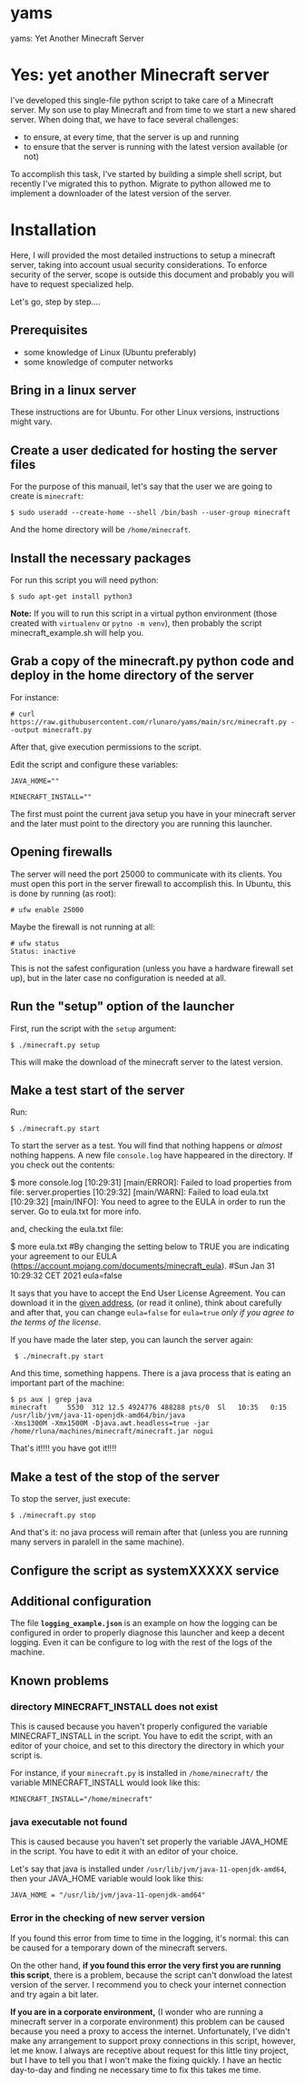 # yams
yams: Yet Another Minecraft Server

# Yes: yet another Minecraft server

I've developed this single-file python script to take care of a Minecraft server. My son use to play Minecraft and from 
time to we start a new shared server. When doing that, we have to face several challenges: 

  - to ensure, at every time, that the server is up and running 
  - to ensure that the server is running with the latest version available (or not)
  
To accomplish this task, I've started by building a simple shell script, but recently I've migrated this to python. Migrate to 
python allowed me to implement a downloader of the latest version of the server.


# Installation

Here, I will provided the most detailed instructions to setup a minecraft server, taking into account usual security considerations. 
To enforce security of the server, scope is outside this document and probably you will have to request specialized help. 

Let's go, step by step....

## Prerequisites

  - some knowledge of Linux (Ubuntu preferably)
  - some knowledge of computer networks

## Bring in a linux server

These instructions are for Ubuntu. For other Linux versions, instructions might vary. 

## Create a user dedicated for hosting the server files

For the purpose of this manuail, let's say that the user we are going to create is `minecraft`:

    $ sudo useradd --create-home --shell /bin/bash --user-group minecraft
    
And the home directory will be `/home/minecraft`.
   
## Install the necessary packages 

For run this script you will need python: 

    $ sudo apt-get install python3
    
**Note:** If you will to run this script in a virtual python environment (those created with `virtualenv` or `pytno -m venv`), then 
probably the script minecraft_example.sh will help you. 

## Grab a copy of the minecraft.py python code and deploy in the home directory of the server 

For instance: 

    # curl https://raw.githubusercontent.com/rlunaro/yams/main/src/minecraft.py --output minecraft.py

After that, give execution permissions to the script. 

Edit the script and configure these variables: 

    JAVA_HOME=""
    
    MINECRAFT_INSTALL=""
    
The first must point the current java setup you have in your minecraft server and the later must point to the directory you 
are running this launcher. 

## Opening firewalls

The server will need the port 25000 to communicate with its clients. You must open this port in the server firewall to accomplish this. 
In Ubuntu, this is done by running (as root): 

    # ufw enable 25000
    
Maybe the firewall is not running at all: 

    # ufw status 
    Status: inactive
    
This is not the safest configuration (unless you have a hardware firewall set up), but in the later case no configuration
is needed at all. 

## Run the "setup" option of the launcher

First, run the script with the `setup` argument: 

    $ ./minecraft.py setup
    
This will make the download of the minecraft server to the latest version. 

## Make a test start of the server 

Run: 

    $ ./minecraft.py start 
    
To start the server as a test. You will find that nothing happens or _almost_ nothing happens. A new file `console.log` have 
happeared in the directory. If you check out the contents: 

   $ more console.log
   [10:29:31] [main/ERROR]: Failed to load properties from file: server.properties
   [10:29:32] [main/WARN]: Failed to load eula.txt
   [10:29:32] [main/INFO]: You need to agree to the EULA in order to run the server. Go to eula.txt for more info.
 
 and, checking the eula.txt file: 
 
   $ more eula.txt
   #By changing the setting below to TRUE you are indicating your agreement to our EULA (https://account.mojang.com/documents/minecraft_eula).
   #Sun Jan 31 10:29:32 CET 2021
   eula=false

 It says that you have to accept the End User License Agreement. You can download it in the 
 [given address](https://account.mojang.com/documents/minecraft_eula), (or read it online), think 
 about carefully and after that, you can change `eula=false` for `eula=true` _only if you agree 
 to the terms of the license_. 
 
 If you have made the later step, you can launch the server again: 
 
     $ ./minecraft.py start 
 
 And this time, something happens. There is a java process that is eating an important part of the machine: 
 
    $ ps aux | grep java
    minecraft     5530  312 12.5 4924776 488288 pts/0  Sl   10:35   0:15 /usr/lib/jvm/java-11-openjdk-amd64/bin/java 
    -Xms1300M -Xmx1500M -Djava.awt.headless=true -jar /home/rluna/machines/minecraft/minecraft.jar nogui

That's it!!!! you have got it!!!!

## Make a test of the stop of the server 

To stop the server, just execute: 

    $ ./minecraft.py stop 
    
And that's it: no java process will remain after that (unless you are running many servers in paralell in the same machine). 

## Configure the script as systemXXXXX service




## Additional configuration 

The file **`logging_example.json`** is an example on how the logging can be configured in order to properly diagnose this 
launcher and keep a decent logging. Even it can be configure to log with the rest of the logs of the machine. 

## Known problems 

### directory MINECRAFT_INSTALL does not exist

This is caused because you haven't properly configured the variable MINECRAFT_INSTALL in the script. You have to edit the 
script, with an editor of your choice, and set to this directory the directory in which your script is. 

For instance, if your `minecraft.py` is installed in `/home/minecraft/` the variable MINECRAFT_INSTALL would look like this: 

    MINECRAFT_INSTALL="/home/minecraft"
    
### java executable not found

This is caused because you haven't set properly the variable JAVA_HOME in the script. You have to edit it with an editor
of your choice. 

Let's say that java is installed under `/usr/lib/jvm/java-11-openjdk-amd64`, then your JAVA_HOME variable would look like this:

    JAVA_HOME = "/usr/lib/jvm/java-11-openjdk-amd64"

### Error in the checking of new server version

If you found this error from time to time in the logging, it's normal: this can be caused for a temporary down of the minecraft servers. 

On the other hand, **if you found this error the very first you are running this script**, there is a problem, because the script 
can't donwload the latest version of the server. I recommend you to check your internet connection and try again a bit later.

**If you are in a corporate environment,** (I wonder who are running a minecraft server in a corporate environment) this problem can 
be caused because you need a proxy to access the internet. Unfortunately, I've didn't make any arrangement to support proxy connections 
in this script, however, let me know. I always are receptive about request for this little tiny project, but I have to tell you 
that I won't make the fixing quickly. I have an hectic day-to-day and finding ne necessary time to fix this takes me time. 







